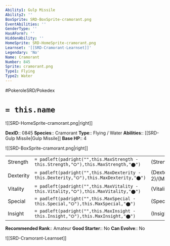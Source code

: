```yaml
---
Ability1: Gulp Missile
Ability2: ''
BoxSprite: SRD-BoxSprite-cramorant.png
EventAbilities: ''
GenderType: ''
HasAForm?: ''
HiddenAbility: ''
HomeSprite: SRD-HomeSprite-cramorant.png
Learnset: '[[SRD-Cramorant-Learnset]]'
Legendary: 'No'
Name: Cramorant
Number: 845
Sprite: cramorant.png
Type1: Flying
Type2: Water
---
```


#PokeroleSRD/Pokedex

# `= this.name`

![[SRD-HomeSprite-cramorant.png|right]]

**DexID**:: 0845
**Species**:: Cramorant
**Type**:: Flying / Water
**Abilities**:: [[SRD-Gulp Missile|Gulp Missile]]
**Base HP**:: 4

![[SRD-BoxSprite-cramorant.png|right]]

|           |                                                                                        |                                          |
| --------- | -------------------------------------------------------------------------------------- | ---------------------------------------- |
| Strength  | `= padleft(padright("",this.MaxStrength - this.Strength,"⭘"),this.MaxStrength,"⬤")`    | (Strength::2)/(MaxStrength::5)   |
| Dexterity | `= padleft(padright("",this.MaxDexterity - this.Dexterity,"⭘"),this.MaxDexterity,"⬤")` | (Dexterity:: 2)/(MaxDexterity::5) |
| Vitality  | `= padleft(padright("",this.MaxVitality - this.Vitality,"⭘"),this.MaxVitality,"⬤")`    | (Vitality::2)/(MaxVitality::4)   |
| Special   | `= padleft(padright("",this.MaxSpecial - this.Special,"⭘"),this.MaxSpecial,"⬤")`       | (Special::2)/(MaxSpecial::5)     |
| Insight   | `= padleft(padright("",this.MaxInsight - this.Insight,"⭘"),this.MaxInsight,"⬤")`       | (Insight::3)/(MaxInsight::6)     |

**Recommended Rank**:: Amateur
**Good Starter**:: No
**Can Evolve**:: No

![[SRD-Cramorant-Learnset]]